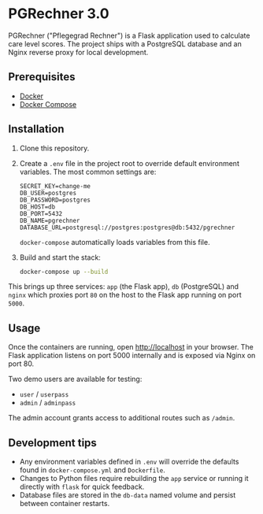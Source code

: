 # PGRechner 3.0

PGRechner ("Pflegegrad Rechner") is a Flask application used to calculate care level scores. The project ships with a PostgreSQL database and an Nginx reverse proxy for local development.

## Prerequisites

* [Docker](https://docs.docker.com/get-docker/)
* [Docker Compose](https://docs.docker.com/compose/install/)

## Installation

1. Clone this repository.
2. Create a `.env` file in the project root to override default environment variables. The most common settings are:

   ```env
   SECRET_KEY=change-me
   DB_USER=postgres
   DB_PASSWORD=postgres
   DB_HOST=db
   DB_PORT=5432
   DB_NAME=pgrechner
   DATABASE_URL=postgresql://postgres:postgres@db:5432/pgrechner
   ```

   `docker-compose` automatically loads variables from this file.
3. Build and start the stack:

   ```bash
   docker-compose up --build
   ```

This brings up three services: `app` (the Flask app), `db` (PostgreSQL) and `nginx` which proxies port `80` on the host to the Flask app running on port `5000`.

## Usage

Once the containers are running, open [http://localhost](http://localhost) in your browser. The Flask application listens on port 5000 internally and is exposed via Nginx on port 80.

Two demo users are available for testing:

* `user` / `userpass`
* `admin` / `adminpass`

The admin account grants access to additional routes such as `/admin`.

## Development tips

* Any environment variables defined in `.env` will override the defaults found in `docker-compose.yml` and `Dockerfile`.
* Changes to Python files require rebuilding the `app` service or running it directly with `flask` for quick feedback.
* Database files are stored in the `db-data` named volume and persist between container restarts.